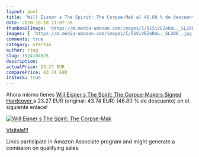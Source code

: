 ```yaml
---
layout: post
title: 'Will Eisner s The Spirit: The Corpse-Mak al 46.80 % de descuento'
date: 2020-10-18 21:07:39
thumbnailImage: 'https://m.media-amazon.com/images/I/51SiVEZoRoL._SL200_.jpg'
images: [ 'https://m.media-amazon.com/images/I/51SiVEZoRoL._SL200_.jpg' ]
comments: true
category: ofertas
author: ring
slug: 1524104825
description:
actualPrice: 23.27 EUR
comparePrice: 43.74 EUR
inStock: true
---
```


Ahora mismo tienes [Will Eisner s The Spirit: The Corpse-Makers  Signed Hardcover ](https://www.amazon.es/dp/1524104825/?tag=tolees-21) a 23.27 EUR (original: 43.74 EUR) (46.80 %  de descuento) en el siguiente enlace!

[![Will Eisner s The Spirit: The Corpse-Mak](https://m.media-amazon.com/images/I/51SiVEZoRoL._SL200_.jpg)](https://www.amazon.es/dp/1524104825/?tag=tolees-21)

[Visítala!!!](https://www.amazon.es/dp/1524104825/?tag=tolees-21)

Links participate in Amazon Associate program and might generate a comission on qualifying sales
